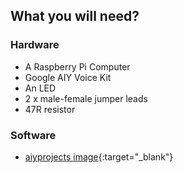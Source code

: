 ## What you will need?

### Hardware
- A Raspberry Pi Computer
- Google AIY Voice Kit
- An LED
- 2 x male-female jumper leads
- 47R resistor

### Software
- [aiyprojects image](https://dl.google.com/dl/aiyprojects/voice/aiyprojects-latest.img.xz){:target="_blank"}
